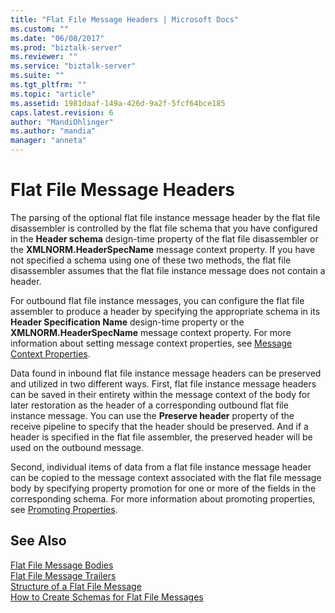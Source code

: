 ```yaml
---
title: "Flat File Message Headers | Microsoft Docs"
ms.custom: ""
ms.date: "06/08/2017"
ms.prod: "biztalk-server"
ms.reviewer: ""
ms.service: "biztalk-server"
ms.suite: ""
ms.tgt_pltfrm: ""
ms.topic: "article"
ms.assetid: 1981daaf-149a-426d-9a2f-5fcf64bce185
caps.latest.revision: 6
author: "MandiOhlinger"
ms.author: "mandia"
manager: "anneta"
---
```

# Flat File Message Headers
The parsing of the optional flat file instance message header by the flat file disassembler is controlled by the flat file schema that you have configured in the **Header schema** design-time property of the flat file disassembler or the **XMLNORM.HeaderSpecName** message context property. If you have not specified a schema using one of these two methods, the flat file disassembler assumes that the flat file instance message does not contain a header.  
  
 For outbound flat file instance messages, you can configure the flat file assembler to produce a header by specifying the appropriate schema in its **Header Specification Name** design-time property or the **XMLNORM.HeaderSpecName** message context property. For more information about setting message context properties, see [Message Context Properties](../core/message-context-properties1.md).  
  
 Data found in inbound flat file instance message headers can be preserved and utilized in two different ways. First, flat file instance message headers can be saved in their entirety within the message context of the body for later restoration as the header of a corresponding outbound flat file instance message. You can use the **Preserve header** property of the receive pipeline to specify that the header should be preserved. And if a header is specified in the flat file assembler, the preserved header will be used on the outbound message.  
  
 Second, individual items of data from a flat file instance message header can be copied to the message context associated with the flat file message body by specifying property promotion for one or more of the fields in the corresponding schema. For more information about promoting properties, see [Promoting Properties](../core/promoting-properties.md).  
  
## See Also  
 [Flat File Message Bodies](../core/flat-file-message-bodies.md)   
 [Flat File Message Trailers](../core/flat-file-message-trailers.md)   
 [Structure of a Flat File Message](../core/structure-of-a-flat-file-message.md)   
 [How to Create Schemas for Flat File Messages](../core/how-to-create-schemas-for-flat-file-messages.md)